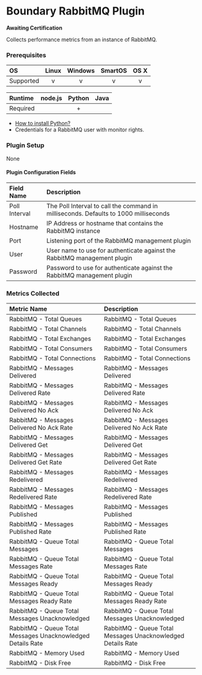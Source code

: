 Boundary RabbitMQ Plugin
========================

**Awaiting Certification**

Collects performance metrics from an instance of RabbitMQ.

### Prerequisites

|     OS    | Linux | Windows | SmartOS | OS X |
|:----------|:-----:|:-------:|:-------:|:----:|
| Supported |   v   |    v    |    v    |  v   |


|  Runtime | node.js | Python | Java |
|:---------|:-------:|:------:|:----:|
| Required |         |    +   |      |

- [How to install Python?](https://help.boundary.com/hc/articles/202270132)
- Credentials for a RabbitMQ user with monitor rights.

### Plugin Setup
None

#### Plugin Configuration Fields

|Field Name   |Description                                                                         |
|:------------|:-----------------------------------------------------------------------------------|
|Poll Interval|The Poll Interval to call the command in milliseconds. Defaults to 1000 milliseconds|
|Hostname     |IP Address or hostname that contains the RabbitMQ instance                          |
|Port         |Listening port of the RabbitMQ management plugin                                    |
|User         |User name to use for authenticate against the RabbitMQ management plugin            |
|Password     |Password to use for authenticate against the RabbitMQ management plugin             |

### Metrics Collected

|Metric Name                                                |Description                                                |
|:----------------------------------------------------------|:----------------------------------------------------------|
|RabbitMQ - Total Queues                                    |RabbitMQ - Total Queues                                    |
|RabbitMQ - Total Channels                                  |RabbitMQ - Total Channels                                  |
|RabbitMQ - Total Exchanges                                 |RabbitMQ - Total Exchanges                                 |
|RabbitMQ - Total Consumers                                 |RabbitMQ - Total Consumers                                 |
|RabbitMQ - Total Connections                               |RabbitMQ - Total Connections                               |
|RabbitMQ - Messages Delivered                              |RabbitMQ - Messages Delivered                              |
|RabbitMQ - Messages Delivered Rate                         |RabbitMQ - Messages Delivered Rate                         |
|RabbitMQ - Messages Delivered No Ack                       |RabbitMQ - Messages Delivered No Ack                       |
|RabbitMQ - Messages Delivered No Ack Rate                  |RabbitMQ - Messages Delivered No Ack Rate                  |
|RabbitMQ - Messages Delivered Get                          |RabbitMQ - Messages Delivered Get                          |
|RabbitMQ - Messages Delivered Get Rate                     |RabbitMQ - Messages Delivered Get Rate                     |
|RabbitMQ - Messages Redelivered                            |RabbitMQ - Messages Redelivered                            |
|RabbitMQ - Messages Redelivered Rate                       |RabbitMQ - Messages Redelivered Rate                       |
|RabbitMQ - Messages Published                              |RabbitMQ - Messages Published                              |
|RabbitMQ - Messages Published Rate                         |RabbitMQ - Messages Published Rate                         |
|RabbitMQ - Queue Total Messages                            |RabbitMQ - Queue Total Messages                            |
|RabbitMQ - Queue Total Messages Rate                       |RabbitMQ - Queue Total Messages Rate                       |
|RabbitMQ - Queue Total Messages Ready                      |RabbitMQ - Queue Total Messages Ready                      |
|RabbitMQ - Queue Total Messages Ready Rate                 |RabbitMQ - Queue Total Messages Ready Rate                 |
|RabbitMQ - Queue Total Messages Unacknowledged             |RabbitMQ - Queue Total Messages Unacknowledged             |
|RabbitMQ - Queue Total Messages Unacknowledged Details Rate|RabbitMQ - Queue Total Messages Unacknowledged Details Rate|
|RabbitMQ - Memory Used                                     |RabbitMQ - Memory Used                                     |
|RabbitMQ - Disk Free                                       |RabbitMQ - Disk Free                                       |
